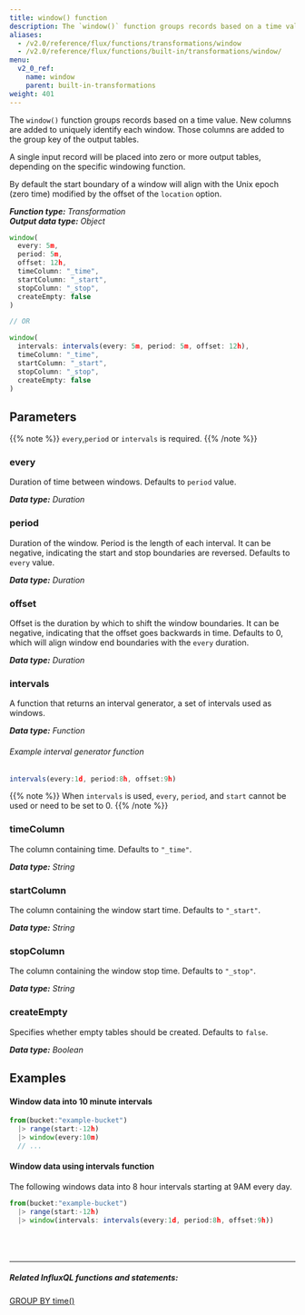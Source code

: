 ```yaml
---
title: window() function
description: The `window()` function groups records based on a time value.
aliases:
  - /v2.0/reference/flux/functions/transformations/window
  - /v2.0/reference/flux/functions/built-in/transformations/window/
menu:
  v2_0_ref:
    name: window
    parent: built-in-transformations
weight: 401
---
```


The `window()` function groups records based on a time value.
New columns are added to uniquely identify each window.
Those columns are added to the group key of the output tables.

A single input record will be placed into zero or more output tables, depending on the specific windowing function.

By default the start boundary of a window will align with the Unix epoch (zero time)
modified by the offset of the `location` option.

_**Function type:** Transformation_  
_**Output data type:** Object_

```js
window(
  every: 5m,
  period: 5m,
  offset: 12h,
  timeColumn: "_time",
  startColumn: "_start",
  stopColumn: "_stop",
  createEmpty: false
)

// OR

window(
  intervals: intervals(every: 5m, period: 5m, offset: 12h),
  timeColumn: "_time",
  startColumn: "_start",
  stopColumn: "_stop",
  createEmpty: false
)
```

## Parameters

{{% note %}}
`every`,`period` or `intervals` is required.
{{% /note %}}

### every
Duration of time between windows.
Defaults to `period` value.

_**Data type:** Duration_

### period
Duration of the window.
Period is the length of each interval.
It can be negative, indicating the start and stop boundaries are reversed.
Defaults to `every` value.

_**Data type:** Duration_

### offset
Offset is the duration by which to shift the window boundaries.
It can be negative, indicating that the offset goes backwards in time.
Defaults to 0, which will align window end boundaries with the `every` duration.

_**Data type:** Duration_

### intervals
A function that returns an interval generator, a set of intervals used as windows.

_**Data type:** Function_

###### Example interval generator function
```js
intervals(every:1d, period:8h, offset:9h)
```

{{% note %}}
When `intervals` is used, `every`, `period`, and `start` cannot be used or need to be set to 0.
{{% /note %}}

### timeColumn
The column containing time.
Defaults to `"_time"`.

_**Data type:** String_

### startColumn
The column containing the window start time.
Defaults to `"_start"`.

_**Data type:** String_

### stopColumn
The column containing the window stop time.
Defaults to `"_stop"`.

_**Data type:** String_

### createEmpty
Specifies whether empty tables should be created.
Defaults to `false`.

_**Data type:** Boolean_

## Examples

#### Window data into 10 minute intervals
```js
from(bucket:"example-bucket")
  |> range(start:-12h)
  |> window(every:10m)
  // ...
```

#### Window data using intervals function
The following windows data into 8 hour intervals starting at 9AM every day.
```js
from(bucket:"example-bucket")
  |> range(start:-12h)
  |> window(intervals: intervals(every:1d, period:8h, offset:9h))
```

<hr style="margin-top:4rem"/>

##### Related InfluxQL functions and statements:
[GROUP BY time()](https://docs.influxdata.com/influxdb/latest/query_language/data_exploration/#the-group-by-clause)
